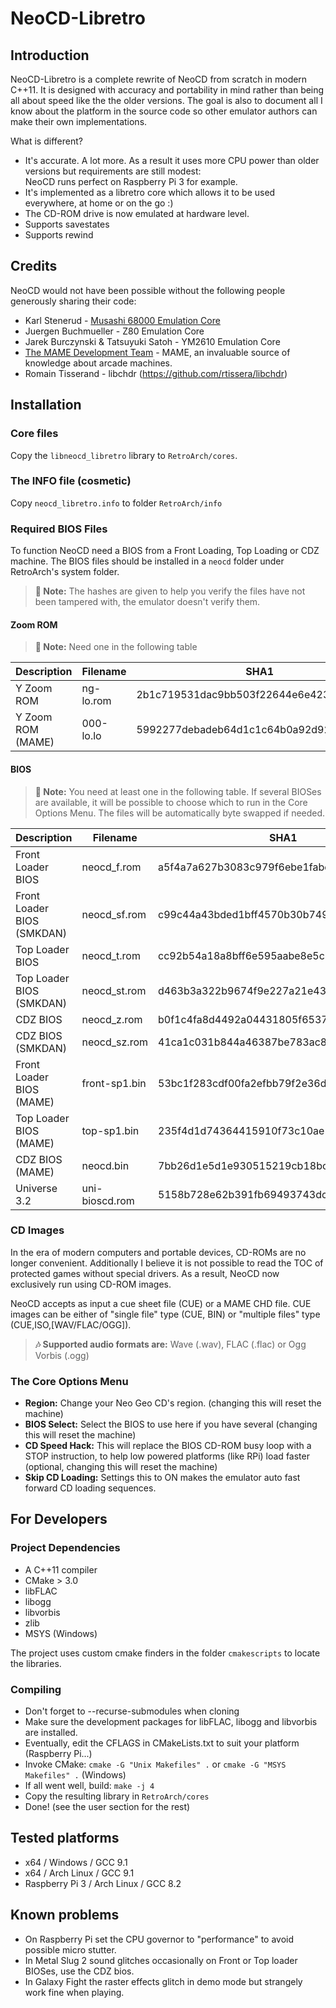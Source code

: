 
# NeoCD-Libretro

## Introduction

NeoCD-Libretro is a complete rewrite of NeoCD from scratch in modern C++11. It is designed with accuracy and portability in mind rather than being all about speed like the the older versions. The goal is also to document all I know about the platform in the source code so other emulator authors can make their own implementations.

What is different?

* It's accurate. A lot more. As a result it uses more CPU power than older versions but requirements are still modest:  
  NeoCD runs perfect on Raspberry Pi 3 for example.
* It's implemented as a libretro core which allows it to be used everywhere, at home or on the go :)
* The CD-ROM drive is now emulated at hardware level.
* Supports savestates
* Supports rewind

## Credits

NeoCD would not have been possible without the following people generously sharing their code:

* Karl Stenerud - [Musashi 68000 Emulation Core](https://github.com/kstenerud/Musashi)
* Juergen Buchmueller - Z80 Emulation Core
* Jarek Burczynski & Tatsuyuki Satoh - YM2610 Emulation Core
* [The MAME Development Team](http://www.mamedev.org/) - MAME, an invaluable source of knowledge about arcade machines.
* Romain Tisserand - libchdr (https://github.com/rtissera/libchdr)

## Installation

### Core files

Copy the `libneocd_libretro` library to `RetroArch/cores`.

### The INFO file (cosmetic)

Copy `neocd_libretro.info` to folder `RetroArch/info`

### Required BIOS Files

To function NeoCD need a BIOS from a Front Loading, Top Loading or CDZ machine. The BIOS files should be installed in a `neocd` folder under RetroArch's system folder.

> **&#128211; Note:** The hashes are given to help you verify the files have not been tampered with, the emulator doesn't verify them.

#### Zoom ROM

> **&#128211; Note:** Need one in the following table

|Description        | Filename  | SHA1                                     |
|-------------------|-----------|------------------------------------------|
| Y Zoom ROM        | ng-lo.rom | 2b1c719531dac9bb503f22644e6e4236b91e7cfc |
| Y Zoom ROM (MAME) | 000-lo.lo | 5992277debadeb64d1c1c64b0a92d9293eaf7e4a |

#### BIOS

> **&#128211; Note:** You need at least one in the following table. If several BIOSes are available, it will be possible to choose which to run in the Core Options Menu.
The files will be automatically byte swapped if needed. 

| Description                | Filename       | SHA1                                     |
|----------------------------|----------------|------------------------------------------|
| Front Loader BIOS          | neocd_f.rom    | a5f4a7a627b3083c979f6ebe1fabc5d2df6d083b |
| Front Loader BIOS (SMKDAN) | neocd_sf.rom   | c99c44a43bded1bff4570b30b74975601bd3f94e |
| Top Loader BIOS            | neocd_t.rom    | cc92b54a18a8bff6e595aabe8e5c360ba9e62eb5 |
| Top Loader BIOS (SMKDAN)   | neocd_st.rom   | d463b3a322b9674f9e227a21e43898019ce0e642 |
| CDZ BIOS                   | neocd_z.rom    | b0f1c4fa8d4492a04431805f6537138b842b549f |
| CDZ BIOS (SMKDAN)          | neocd_sz.rom   | 41ca1c031b844a46387be783ac862c76e65afbb3 |
| Front Loader BIOS (MAME)   | front-sp1.bin  | 53bc1f283cdf00fa2efbb79f2e36d4c8038d743a |
| Top Loader BIOS (MAME)     | top-sp1.bin    | 235f4d1d74364415910f73c10ae5482d90b4274f |
| CDZ BIOS (MAME)            | neocd.bin      | 7bb26d1e5d1e930515219cb18bcde5b7b23e2eda |
| Universe 3.2               | uni-bioscd.rom | 5158b728e62b391fb69493743dcf7abbc62abc82 |

### CD Images

In the era of modern computers and portable devices, CD-ROMs are no longer convenient. Additionally I believe it is not possible to read the TOC of protected games without special drivers. As a result, NeoCD now exclusively run using CD-ROM images.

NeoCD accepts as input a cue sheet file (CUE) or a MAME CHD file. CUE images can be either of "single file" type (CUE, BIN) or "multiple files" type (CUE,ISO,[WAV/FLAC/OGG]).

> **&#127926; Supported audio formats are:** Wave (.wav), FLAC (.flac) or Ogg Vorbis (.ogg)

### The Core Options Menu

* **Region:** Change your Neo Geo CD's region. (changing this will reset the machine)
* **BIOS Select:** Select the BIOS to use here if you have several (changing this will reset the machine)
* **CD Speed Hack:** This will replace the BIOS CD-ROM busy loop with a STOP instruction, to help low powered platforms (like RPi) load faster (optional, changing this will reset the machine)
* **Skip CD Loading:** Settings this to ON makes the emulator auto fast forward CD loading sequences.

## For Developers

### Project Dependencies

* A C++11 compiler
* CMake > 3.0
* libFLAC
* libogg
* libvorbis
* zlib
* MSYS (Windows)

The project uses custom cmake finders in the folder `cmakescripts` to locate the libraries.

### Compiling

* Don't forget to --recurse-submodules when cloning
* Make sure the development packages for libFLAC, libogg and libvorbis are installed.
* Eventually, edit the CFLAGS in CMakeLists.txt to suit your platform (Raspberry Pi...)
* Invoke CMake: `cmake -G "Unix Makefiles" .` or `cmake -G "MSYS Makefiles" .` (Windows)
* If all went well, build: `make -j 4`
* Copy the resulting library in `RetroArch/cores`
* Done! (see the user section for the rest)

## Tested platforms

* x64 / Windows / GCC 9.1
* x64 / Arch Linux / GCC 9.1
* Raspberry Pi 3 / Arch Linux / GCC 8.2

## Known problems

* On Raspberry Pi set the CPU governor to "performance" to avoid possible micro stutter.
* In Metal Slug 2 sound glitches occasionally on Front or Top loader BIOSes, use the CDZ bios.
* In Galaxy Fight the raster effects glitch in demo mode but strangely work fine when playing.
